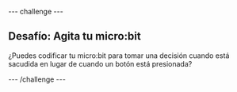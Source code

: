 \--- challenge \---

## Desafío: Agita tu micro:bit

¿Puedes codificar tu micro:bit para tomar una decisión cuando está sacudida en lugar de cuando un botón está presionada?

\--- /challenge \---